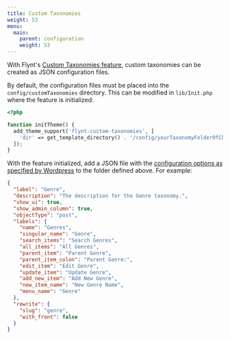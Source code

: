 ```yaml
---
title: Custom Taxonomies
weight: 53
menu:
  main:
    parent: configuration
    weight: 53
---
```


With Flynt's [Custom Taxonomies feature](https://github.com/flyntwp/flynt-starter-theme/tree/master/Features/CustomTaxonomies), custom taxonomies can be created as JSON configuration files.

By default, the configuration files must be placed into the `config/customTaxonomies` directory. This can be modified in `lib/Init.php` where the feature is initialized:

```php
<?php

function initTheme() {
  add_theme_support('flynt-custom-taxonomies', [
    'dir' => get_template_directory() . '/config/yourTaxonomyFolderOfChoice/'
  ]);
}
```

With the feature initialized, add a JSON file with the [configuration options as specified by Wordpress](https://codex.wordpress.org/Function_Reference/register_taxonomy#Parameters) to the folder defined above. For example:

```json
{
  "label": "Genre",
  "description": "The description for the Genre taxonomy.",
  "show_ui": true,
  "show_admin_column": true,
  "objectType": "post",
  "labels": {
    "name": "Genres",
    "singular_name": "Genre",
    "search_items": "Search Genres",
    "all_items": "All Genres",
    "parent_item": "Parent Genre",
    "parent_item_colon": "Parent Genre:",
    "edit_item": "Edit Genre",
    "update_item": "Update Genre",
    "add_new_item": "Add New Genre",
    "new_item_name": "New Genre Name",
    "menu_name": "Genre"
  },
  "rewrite": {
    "slug": "genre",
    "with_front": false
  }
}
```
